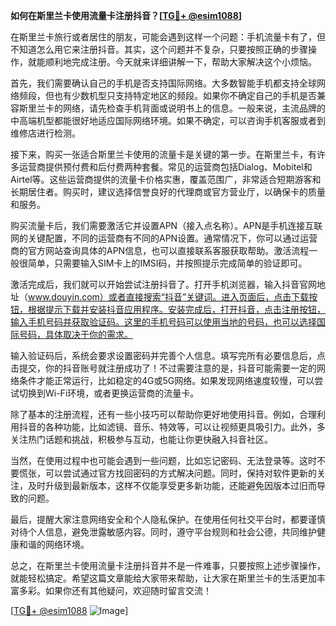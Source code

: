 **如何在斯里兰卡使用流量卡注册抖音？[[TG💪+ @esim1088](https://t.me/s/esim1088)]**

在斯里兰卡旅行或者居住的朋友，可能会遇到这样一个问题：手机流量卡有了，但不知道怎么用它来注册抖音。其实，这个问题并不复杂，只要按照正确的步骤操作，就能顺利地完成注册。今天就来详细讲解一下，帮助大家解决这个小烦恼。

首先，我们需要确认自己的手机是否支持国际网络。大多数智能手机都支持全球网络频段，但也有少数机型只支持特定地区的频段。如果你不确定自己的手机是否兼容斯里兰卡的网络，请先检查手机背面或说明书上的信息。一般来说，主流品牌的中高端机型都能很好地适应国际网络环境。如果不确定，可以咨询手机客服或者到维修店进行检测。

接下来，购买一张适合斯里兰卡使用的流量卡是关键的第一步。在斯里兰卡，有许多运营商提供预付费和后付费两种套餐。常见的运营商包括Dialog、Mobitel和Airtel等。这些运营商提供的流量卡价格实惠，覆盖范围广，非常适合短期游客和长期居住者。购买时，建议选择信誉良好的代理商或官方营业厅，以确保卡的质量和服务。

购买流量卡后，我们需要激活它并设置APN（接入点名称）。APN是手机连接互联网的关键配置，不同的运营商有不同的APN设置。通常情况下，你可以通过运营商的官方网站查询具体的APN信息，也可以直接联系客服获取帮助。激活流程一般很简单，只需要输入SIM卡上的IMSI码，并按照提示完成简单的验证即可。

激活完成后，我们就可以开始尝试注册抖音了。打开手机浏览器，输入抖音官网地址（www.douyin.com）或者直接搜索“抖音”关键词。进入页面后，点击下载按钮，根据提示下载并安装抖音应用程序。安装完成后，打开抖音，点击注册按钮，输入手机号码并获取验证码。这里的手机号码可以使用当地的号码，也可以选择国际号码，具体取决于你的需求。

输入验证码后，系统会要求设置密码并完善个人信息。填写完所有必要信息后，点击提交，你的抖音账号就注册成功了！不过需要注意的是，抖音可能需要一定的网络条件才能正常运行，比如稳定的4G或5G网络。如果发现网络速度较慢，可以尝试切换到Wi-Fi环境，或者更换运营商的流量卡。

除了基本的注册流程，还有一些小技巧可以帮助你更好地使用抖音。例如，合理利用抖音的各种功能，比如滤镜、音乐、特效等，可以让视频更具吸引力。此外，多关注热门话题和挑战，积极参与互动，也能让你更快融入抖音社区。

当然，在使用过程中也可能会遇到一些问题，比如忘记密码、无法登录等。这时不要慌张，可以尝试通过官方找回密码的方式解决问题。同时，保持对软件更新的关注，及时升级到最新版本，这样不仅能享受更多新功能，还能避免因版本过旧而导致的问题。

最后，提醒大家注意网络安全和个人隐私保护。在使用任何社交平台时，都要谨慎对待个人信息，避免泄露敏感内容。同时，遵守平台规则和社会公德，共同维护健康和谐的网络环境。

总之，在斯里兰卡使用流量卡注册抖音并不是一件难事，只要按照上述步骤操作，就能轻松搞定。希望这篇文章能给大家带来帮助，让大家在斯里兰卡的生活更加丰富多彩。如果你还有其他疑问，欢迎随时留言交流！

[[TG💪+ @esim1088](https://t.me/s/esim1088) ![Image](https://i.postimg.cc/4NQfJmqS/Snipaste-2025-05-13-00-14-12.png)]